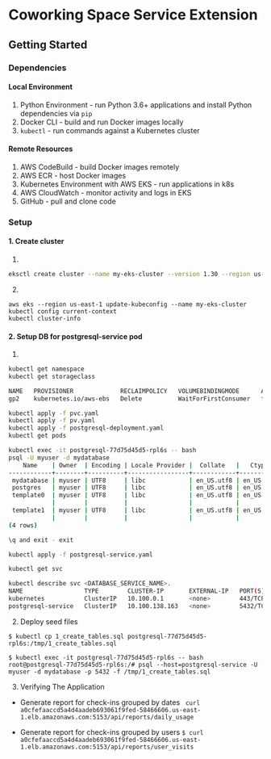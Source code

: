 # Coworking Space Service Extension
## Getting Started

### Dependencies
#### Local Environment
1. Python Environment - run Python 3.6+ applications and install Python dependencies via `pip`
2. Docker CLI - build and run Docker images locally
3. `kubectl` - run commands against a Kubernetes cluster

#### Remote Resources
1. AWS CodeBuild - build Docker images remotely
2. AWS ECR - host Docker images
3. Kubernetes Environment with AWS EKS - run applications in k8s
4. AWS CloudWatch - monitor activity and logs in EKS
5. GitHub - pull and clone code

### Setup
#### 1. Create cluster

1. 
```bash
eksctl create cluster --name my-eks-cluster --version 1.30 --region us-east-1 --nodegroup-name my-eks-nodes --node-type t3.small --nodes 1 --nodes-min 1 --nodes-max 2
```

2. 
```
aws eks --region us-east-1 update-kubeconfig --name my-eks-cluster
kubectl config current-context
kubectl cluster-info
```
#### 2. Setup DB for postgresql-service pod

1. 
```bash
kubectl get namespace
kubectl get storageclass

NAME   PROVISIONER             RECLAIMPOLICY   VOLUMEBINDINGMODE      ALLOWVOLUMEEXPANSION   AGE
gp2    kubernetes.io/aws-ebs   Delete          WaitForFirstConsumer   false                  17m

kubectl apply -f pvc.yaml
kubectl apply -f pv.yaml
kubectl apply -f postgresql-deployment.yaml
kubectl get pods

kubectl exec -it postgresql-77d75d45d5-rpl6s -- bash
psql -U myuser -d mydatabase
    Name    | Owner  | Encoding | Locale Provider |  Collate   |   Ctype    | ICU Locale | ICU Rules | Access privileges
------------+--------+----------+-----------------+------------+------------+------------+-----------+-------------------
 mydatabase | myuser | UTF8     | libc            | en_US.utf8 | en_US.utf8 |            |           |
 postgres   | myuser | UTF8     | libc            | en_US.utf8 | en_US.utf8 |            |           |
 template0  | myuser | UTF8     | libc            | en_US.utf8 | en_US.utf8 |            |           | =c/myuser        +
            |        |          |                 |            |            |            |           | myuser=CTc/myuser
 template1  | myuser | UTF8     | libc            | en_US.utf8 | en_US.utf8 |            |           | =c/myuser        +
            |        |          |                 |            |            |            |           | myuser=CTc/myuser
(4 rows)

\q and exit - exit 

kubectl apply -f postgresql-service.yaml

kubectl get svc

kubectl describe svc <DATABASE_SERVICE_NAME>.
NAME                 TYPE        CLUSTER-IP       EXTERNAL-IP   PORT(S)    AGE
kubernetes           ClusterIP   10.100.0.1       <none>        443/TCP    25m
postgresql-service   ClusterIP   10.100.138.163   <none>        5432/TCP   3m41s

```

2. Deploy seed files
```
$ kubectl cp 1_create_tables.sql postgresql-77d75d45d5-rpl6s:/tmp/1_create_tables.sql

$ kubectl exec -it postgresql-77d75d45d5-rpl6s -- bash
root@postgresql-77d75d45d5-rpl6s:/# psql --host=postgresql-service -U myuser -d mydatabase -p 5432 -f /tmp/1_create_tables.sql

```
3. Verifying The Application
* Generate report for check-ins grouped by dates
` curl a0cfefaaccd5a4d4aadeb693061f9fed-58466606.us-east-1.elb.amazonaws.com:5153/api/reports/daily_usage`

* Generate report for check-ins grouped by users
`$ curl a0cfefaaccd5a4d4aadeb693061f9fed-58466606.us-east-1.elb.amazonaws.com:5153/api/reports/user_visits`